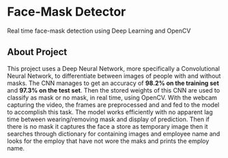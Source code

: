 # Face-Mask Detector
Real time face-mask detection using Deep Learning and OpenCV

## About Project
This project uses a Deep Neural Network, more specifically a Convolutional Neural Network, to differentiate between images of people with and without masks. The CNN manages to get an accuracy of **98.2% on the training set** and **97.3% on the test set**. Then the stored weights of this CNN are used to classify as mask or no mask, in real time, using OpenCV. With the webcam capturing the video, the frames are preprocessed and and fed to the model to accomplish this task. The model works efficiently with no apparent lag time between wearing/removing mask and display of prediction. Then if there is no mask it captures the face a store as temporary image then it searches through dictionary for containing images and employee name and looks for the employ that have not wore the maks and prints the employ name.
